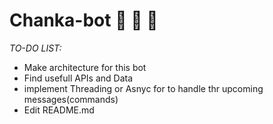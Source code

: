 # **Chanka-bot 🔫 🤖 🔫**

*TO-DO LIST:*

* Make architecture for this bot
* Find usefull APIs and Data
* implement Threading or Asnyc for to handle thr upcoming messages(commands)
* Edit README.md
